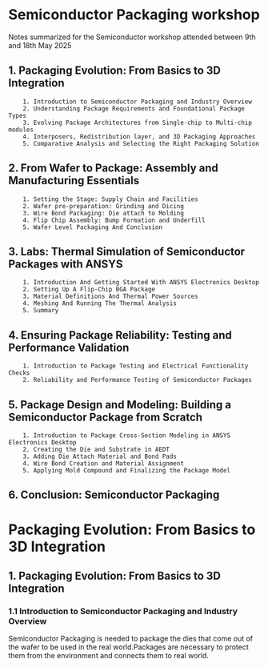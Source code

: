 # Semiconductor Packaging workshop
Notes summarized for the Semiconductor workshop attended between 9th and 18th May 2025

## 1.	Packaging Evolution: From Basics to 3D Integration
        1. Introduction to Semiconductor Packaging and Industry Overview
        2. Understanding Package Requirements and Foundational Package Types
        3. Evolving Package Architectures from Single-chip to Multi-chip modules
        4. Interposers, Redistribution layer, and 3D Packaging Approaches
        5. Comparative Analysis and Selecting the Right Packaging Solution
## 2.	From Wafer to Package: Assembly and Manufacturing Essentials
    	1. Setting the Stage: Supply Chain and Facilities
    	2. Wafer pre-preparation: Grinding and Dicing
    	3. Wire Bond Packaging: Die attach to Molding
    	4. Flip Chip Assembly: Bump Formation and Underfill
    	5. Wafer Level Packaging And Conclusion
## 3.	Labs: Thermal Simulation of Semiconductor Packages with ANSYS
    	1. Introduction And Getting Started With ANSYS Electronics Desktop
    	2. Setting Up A Flip-Chip BGA Package
    	3. Material Definitions And Thermal Power Sources
    	4. Meshing And Running The Thermal Analysis
    	5. Summary
## 4.	Ensuring Package Reliability: Testing and Performance Validation
    	1. Introduction to Package Testing and Electrical Functionality Checks
    	2. Reliability and Performance Testing of Semiconductor Packages
## 5.	Package Design and Modeling: Building a Semiconductor Package from Scratch
    	1. Introduction to Package Cross-Section Modeling in ANSYS Electronics Desktop
    	2. Creating the Die and Substrate in AEDT
    	3. Adding Die Attach Material and Bond Pads
    	4. Wire Bond Creation and Material Assignment
    	5. Applying Mold Compound and Finalizing the Package Model
## 6.	Conclusion: Semiconductor Packaging

# Packaging Evolution: From Basics to 3D Integration

## 1. Packaging Evolution: From Basics to 3D Integration
### 1.1 Introduction to Semiconductor Packaging and Industry Overview
Semiconductor Packaging is needed to package the dies that come out of the wafer to be used in the real world.Packages are necessary to protect them from the environment and connects them to real world.
